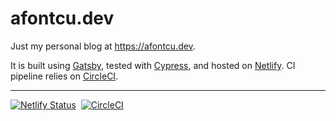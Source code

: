 # afontcu.dev

Just my personal blog at https://afontcu.dev.

It is built using [Gatsby](https://www.gatsbyjs.org/), tested with [Cypress](https://www.cypress.io/), and hosted on [Netlify](https://www.netlify.com/). CI pipeline relies on [CircleCI](http://circleci.com/).

---

[![Netlify Status](https://api.netlify.com/api/v1/badges/90970471-a5be-48e8-a048-075cb00b1456/deploy-status)](https://app.netlify.com/sites/quirky-swirles-79fa39/deploys)&nbsp;&nbsp;[![CircleCI](https://circleci.com/gh/afontcu/afontcu.dev/tree/master.svg?style=svg)](https://circleci.com/gh/afontcu/afontcu.dev/tree/master)